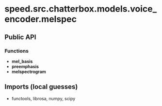 # speed.src.chatterbox.models.voice_encoder.melspec

## Public API


### Functions
- **mel_basis**
- **preemphasis**
- **melspectrogram**

## Imports (local guesses)
- functools, librosa, numpy, scipy